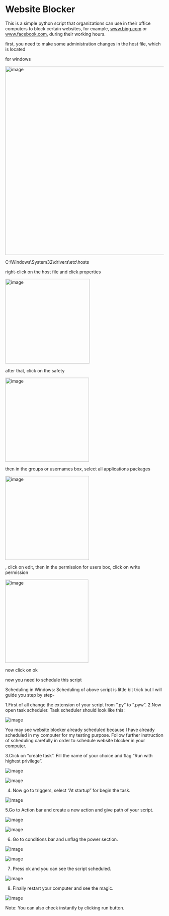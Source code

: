 # Website Blocker

This is a simple python script that organizations can use in their office computers to block certain websites, for example, www.bing.com or www.facebook.com, during their working hours.

first, you need to make some administration changes in the host file, which is located 

for windows

<img width="598" alt="image" src="https://user-images.githubusercontent.com/95688723/146385521-d40f1828-c67b-4bc6-9aa2-90d84b85125b.png">

C:\Windows\System32\drivers\etc\hosts

right-click on the host file and click properties

<img width="268" alt="image" src="https://user-images.githubusercontent.com/95688723/146385605-37f891f5-0c2e-4d52-9da3-cb4a574394cf.png">

after that, click on the safety 

<img width="266" alt="image" src="https://user-images.githubusercontent.com/95688723/146385682-f66a16e6-0ead-44e2-8431-d9d371e5d4c8.png">

then in the groups or usernames box, select all applications packages 

<img width="266" alt="image" src="https://user-images.githubusercontent.com/95688723/146385875-9a0ee9e7-e0d8-4864-a337-16595598ca26.png">

, click on edit, then in the permission for users box,  click on write permission

<img width="264" alt="image" src="https://user-images.githubusercontent.com/95688723/146499962-240fe3d1-42da-408f-a168-22333978497e.png">

now click on ok

now you need to schedule this script 

Scheduling in Windows: Scheduling of above script is little bit trick but I will guide you step by step-

1.First of all change the extension of your script from “.py” to “.pyw”.
2.Now open task scheduler. Task scheduler should look like this:

![image](https://user-images.githubusercontent.com/95688723/146499388-d583dc13-2635-487a-9e00-926814d92d61.png)


You may see website blocker already scheduled because I have already scheduled in my computer for my testing purpose. Follow further instruction of scheduling carefully in order to schedule website blocker in your computer.

3.Click on “create task”. Fill the name of your choice and flag “Run with highest privilege”.

![image](https://user-images.githubusercontent.com/95688723/146499466-c8a63918-2c90-408b-ab1e-e43db2516798.png)

![image](https://user-images.githubusercontent.com/95688723/146499514-f60c0c34-6274-42a1-8fb6-a4ec459021cf.png)

4. Now go to triggers, select “At startup” for begin the task.

![image](https://user-images.githubusercontent.com/95688723/146499683-52a8b59d-7aa8-4a40-91e6-7cd285ee2c67.png)


5.Go to Action bar and create a new action and give path of your script.

![image](https://user-images.githubusercontent.com/95688723/146499704-33402297-d715-4f2b-84ed-bac4fded02e3.png)

![image](https://user-images.githubusercontent.com/95688723/146499719-84a08c0e-c907-4952-817e-1449915a8ac6.png)


6. Go to conditions bar and unflag the power section.

![image](https://user-images.githubusercontent.com/95688723/146499742-39a6f312-b034-4b82-8b9a-7e4f12bbadc1.png)

![image](https://user-images.githubusercontent.com/95688723/146499750-04654719-0062-489c-a62c-6d8263976e5b.png)


7. Press ok and you can see the script scheduled.

![image](https://user-images.githubusercontent.com/95688723/146499769-3a7324a7-5066-44a7-a80f-7cc60eaa9f10.png)


8. Finally restart your computer and see the magic.

![image](https://user-images.githubusercontent.com/95688723/146499810-0772d631-9092-4b3b-b3f5-395086699108.png)


Note: You can also check instantly by clicking run button.




